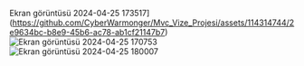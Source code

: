 Ekran görüntüsü 2024-04-25 173517](https://github.com/CyberWarmonger/Mvc_Vize_Projesi/assets/114314744/2e9634bc-b8e9-45b6-ac78-ab1cf21147b7)
![Ekran görüntüsü 2024-04-25 170753](https://github.com/CyberWarmonger/Mvc_Vize_Projesi/assets/114314744/24cdf584-a929-4c20-b243-eaff338edd3e)
![Ekran görüntüsü 2024-04-25 180007](https://github.com/CyberWarmonger/Mvc_Vize_Projesi/assets/114314744/d79fe48e-f9c5-49c5-85ac-edeb27b37900)
